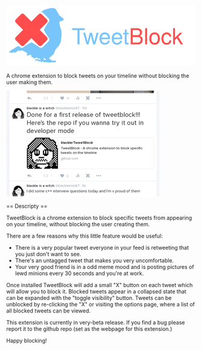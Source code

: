 ![tweetblock logo](https://raw.githubusercontent.com/blackle/TweetBlock/master/img/tweetblock_small_logo.png)

A chrome extension to block tweets on your timeline without blocking the user making them.

![tweetblock how-to gif](https://raw.githubusercontent.com/blackle/TweetBlock/master/img/how_to.gif)

== Descripty ==

TweetBlock is a chrome extension to block specific tweets from appearing on your timeline, without blocking the user creating them.

There are a few reasons why this little feature would be useful:

- There is a very popular tweet everyone in your feed is retweeting that you just don't want to see.
- There's an untagged tweet that makes you very uncomfortable.
- Your very good friend is in a odd meme mood and is posting pictures of lewd minions every 30 seconds and you're at work.

Once installed TweetBlock will add a small "X" button on each tweet which will allow you to block it. Blocked tweets appear in a collapsed state that can be expanded with the "toggle visibility" button. Tweets can be unblocked by re-clicking the "X" or visiting the options page, where a list of all blocked tweets can be viewed.

This extension is currently in very-beta release. If you find a bug please report it to the github repo (set as the webpage for this extension.)

Happy blocking!